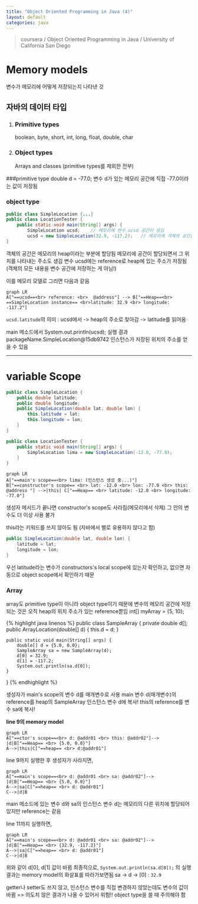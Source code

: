 ```yaml
---
title: "Object Oriented Programming in Java (4)"
layout: default
categories: java
---
```


> coursera / Object Oriented Programming in Java / University of California San Diego

# Memory models

변수가 메모리에 어떻게 저장되는지 나타낸 것

## 자바의 데이터 타입
1. ### Primitive types
    boolean, byte, short, int, long, float, double, char
2. ### Object types
    Arrays and classes (primitive types를 제외한 전부)

###primitive type
double d = -77.0;
변수 d가 있는 메모리 공간에 직접 -77.0이라는 값이 저장됨

### object type
```java
public class SimpleLocation {...}
public class LocationTester {
    public static void main(String[] args) {
        SimpleLocation ucsd;    // 메모리에 변수 ucsd 공간이 생김
        ucsd = new SimpleLocation(32.9, -117.2);   // 메모리에 객체의 공간을 할당
}
```

객체의 공간은 메모리의 heap이라는 부분에 할당됨
메모리에 공간이 할당되면서 그 위치를 나타내는 주소도 생김
변수 ucsd에는 reference로 heap에 있는 주소가 저장됨(객체의 모든 내용을 변수 공간에 저장하는 게 아님!)

이를 메모리 모델로 그리면 다음과 같음

```mermaid
graph LR
A["==ucsd==<br> reference: <br>  @address"] --> B["==Heap==<br> ==SimpleLocation instance== <br>latitude: 32.9 <br> longitude: -117.2"]
```
`ucsd.latitude`의 의미 : ucsd에서 -> heap의 주소로 찾아감 -> latitude를 읽어옴

main 메소드에서
System.out.println(ucsd);
실행 결과
packageName.SimpleLocation@15db9742
인스턴스가 저장된 위치의 주소를 얻을 수 있음


---
# variable Scope

```java
public class SimpleLocation {
    public double latitude;
    public double longitude;
    public SimpleLocation(double lat, double lon) {
        this.latitude = lat;
        this.longitude = lon;
    }
}

public class LocationTester {
    public static void main(String[] args) {
        SimpleLocation lima = new SimpleLocation(-12.0, -77.0);
    }
}
```

```mermaid
graph LR
A["==main's scope==<br> lima: (인스턴스 생성 중...)"]
B["==constructor's scope== <br> lat: -12.0 <br> lon: -77.0 <br> this: @address "] -->|this| C["==Heap== <br> latitude: -12.0 <br> longitude: -77.0"]
```

생성자 메서드가 끝나면 constructor's scope도 사라짐(메모리에서 삭제)
그 안의 변수도 더 이상 사용 불가

this라는 키워드를 쓰지 않아도 됨 (자바에서 별로 유용하지 않다고 함)
```java
public SimpleLocation(double lat, double lon) {
    latitude = lat;
    longitude = lon;
}
```
우선 latitude라는 변수가 constructors's local scope에 있는지 확인하고,
없으면 자동으로 object scope에서 확인하기 때문


### Array
array도 primitive type이 아니라 object type이기 때문에 변수의 메모리 공간에 저장되는 것은 오직 heap의 위치 주소가 있는 reference뿐임
int[] myArray = {5, 10};

{% highlight java linenos %}
public class SampleArray {
	private double d[];
	public ArrayLocation(double[] d) {
		this.d = d;
	}

	public static void main(String[] args) {
		double[] d = {5.0, 0.0};
		SampleArray sa = new SampleArray(d);
		d[0] = 32.9;
		d[1] = -117.2;
		System.out.println(sa.d[0]);
	}
}
{% endhighlight %}

생성자가 main's scope의 변수 d를 매개변수로 사용
main 변수 d(매개변수)의 reference를 heap의 SampleArray 인스턴스 변수 d에 복사!
this의 reference를 변수 sa에 복사!

**line 9의 memory model**
```mermaid
graph LR
A["==ctor's scope==<br> d: @addr01 <br> this: @addr02"]-->
|d|B["==Heap== <br> {5.0, 0.0}"]
A-->|this|C["==heap== <br> d:@addr01"]
```

line 9까지 실행한 후 생성자가 사라지면,

```mermaid
graph LR
A["==main's scope==<br> d: @addr01 <br> sa: @addr02"]-->
|d|B["==Heap== <br> {5.0, 0.0}"]
A-->|sa|C["==heap== <br> d: @addr01"]
C-->|d|B
```

main 메소드에 있는 변수 d와 sa의 인스턴스 변수 d는 메모리의 다른 위치에 할당되어 있지만 reference는 같음

line 11까지 실행하면,

```mermaid
graph LR
A["==main's scope==<br> d: @addr01 <br> sa: @addr02"]-->
|d|B["==Heap== <br> {32.9, -117.2}"]
A-->|sa|C["==heap== <br> d: @addr01"]
C-->|d|B
```

위와 같이 d[0], d[1] 값이 바뀜
최종적으로, `System.out.println(sa.d[0]);` 의 실행결과는
memory model의 화살표를 따라가보면됨
sa -> d -> [0] : `32.9`

getter나 setter도 쓰지 않고, 인스턴스 변수를 직접 변경하지 않았는데도 변수의 값이 바뀜 => 의도치 않은 결과가 나올 수 있어서 위험!! object type을 쓸 때 주의해야 함
